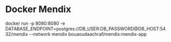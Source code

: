 # Docker Mendix
docker run -p 8080:8080 -e DATABASE_ENDPOINT=postgres://DB_USER:DB_PASSWORD@DB_HOST:5432/mendix --network mendix bouaoudaachraf/mendix:mendix-app